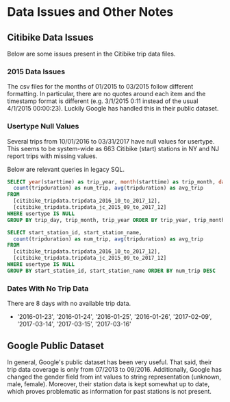 # Data Issues and Other Notes

## Citibike Data Issues

Below are some issues present in the Citibike trip data files.

### 2015 Data Issues

The csv files for the months of 01/2015 to 03/2015 follow different formatting. In particular, there are no quotes around each item and the timestamp format is different (e.g. 3/1/2015 0:11 instead of the usual 4/1/2015 00:00:23). Luckily Google has handled this in their public dataset.

### Usertype Null Values

Several trips from 10/01/2016 to 03/31/2017 have null values for usertype. This seems to be system-wide as 663 Citibike (start) stations in NY and NJ report trips with missing values.

Below are relevant queries in legacy SQL.

```SQL
SELECT year(starttime) as trip_year, month(starttime) as trip_month, day(starttime) as trip_day,
  count(tripduration) as num_trip, avg(tripduration) as avg_trip
FROM 
  [citibike_tripdata.tripdata_2016_10_to_2017_12],
  [citibike_tripdata.tripdata_jc_2015_09_to_2017_12] 
WHERE usertype IS NULL
GROUP BY trip_day, trip_month, trip_year ORDER BY trip_year, trip_month, trip_day
```

```SQL
SELECT start_station_id, start_station_name,
  count(tripduration) as num_trip, avg(tripduration) as avg_trip
FROM 
  [citibike_tripdata.tripdata_2016_10_to_2017_12],
  [citibike_tripdata.tripdata_jc_2015_09_to_2017_12] 
WHERE usertype IS NULL
GROUP BY start_station_id, start_station_name ORDER BY num_trip DESC
```

### Dates With No Trip Data

There are 8 days with no available trip data.

- '2016-01-23', '2016-01-24', '2016-01-25', '2016-01-26', '2017-02-09', '2017-03-14', '2017-03-15', '2017-03-16'

## Google Public Dataset

In general, Google's public dataset has been very useful. That said, their trip data coverage is only from 07/2013 to 09/2016. Additionally, Google has changed the gender field from int values to string representation (unknown, male, female). Moreover, their station data is kept somewhat up to date, which proves problematic as information for past stations is not present. 
